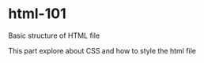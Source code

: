 # html-101
Basic structure of HTML file

This part explore about CSS and how to style the html file
